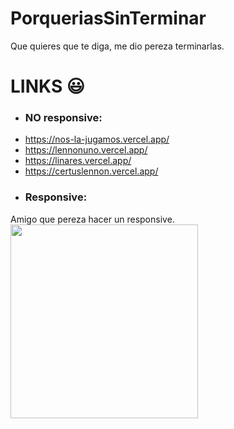 # PorqueriasSinTerminar
Que quieres que te diga, me dio pereza terminarlas.
# LINKS 😃
* <h3>NO responsive:</h3>
- https://nos-la-jugamos.vercel.app/
- https://lennonuno.vercel.app/
- https://linares.vercel.app/
- https://certuslennon.vercel.app/
* <h3>Responsive:</h3>
Amigo que pereza hacer un responsive.<br>
<img src="https://e00-marca.uecdn.es/deporte/futbol/mundial/imagenes/jugadores/estrellas/cristianoRonaldo.png" width="300" height="310">
